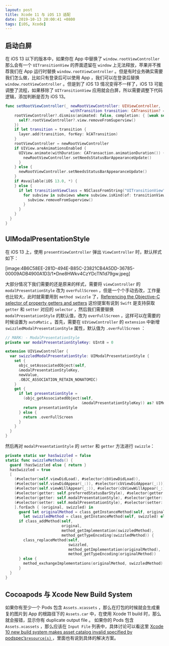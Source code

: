 ```yaml
---
layout: post
title: Xcode 11 与 iOS 13 适配
date: 2019-10-13 20:00:41 +0800
tags: [iOS, Xcode]
---
```


## 启动白屏
在 iOS 13 以下的版本中，如果你在 App 中替换了 `window.rootViewController` 那么会有一个 `UITransitionView` 的界面遗留在 `window` 上无法释放，苹果并不推荐我们在 App 运行时替换 `window.rootViewController` 。但是有时业务确实需要我们怎么做，比如只有登录后可以使用 App ，我们可以在登录后替换 `window.rootViewController` 。但是到了 iOS 13 情况变得不一样了，iOS 13 可能调整了流程，如果移除了 `UITransitionView` 应用就会白屏，所以需要调整下代码逻辑，添加判断是否为 iOS 13。

```swift
func setRootViewController(_ newRootViewController: UIViewController,
                             withTransition transition: CATransition? = nil) {
    rootViewController?.dismiss(animated: false, completion: { [weak self] in
      self?.rootViewController?.view.removeFromSuperview()
    })
    if let transition = transition {
      layer.add(transition, forKey: kCATransition)
    }
    rootViewController = newRootViewController
    if UIView.areAnimationsEnabled {
      UIView.animate(withDuration: CATransaction.animationDuration()) {
        newRootViewController.setNeedsStatusBarAppearanceUpdate()
      }
    } else {
      newRootViewController.setNeedsStatusBarAppearanceUpdate()
    }
    if #available(iOS 13.0, *) {
    } else {
      if let transitionViewClass = NSClassFromString("UITransitionView") {
        for subview in subviews where subview.isKind(of: transitionViewClass) {
          subview.removeFromSuperview()
        }
      }
    }
  }
}
```

## UIModalPresentationStyle
在 iOS 13 上，使用 `presentViewController` 弹出 `ViewController` 时，默认样式如下：

[image:4B6C58EE-281D-494E-B85C-23821CB4A5DD-36785-00009ADB4900A1D3/1*Dne8HWkv4CzYDcTN1d79gw.jpeg]

大部分情况下我们需要的还是原来的样式，需要将 `viewController` 的 `modalPresentationStyle` 改为 `overFullScreen` ，但是一个个手动去改，工作量也比较大，此时就需要用到 `method swizzle` 了，[Referencing the Objective-C selector of property getters and setters](https://github.com/apple/swift-evolution/blob/7fcba970b88a5de3d302d291dc7bc9dfba0f9399/proposals/0064-property-selectors.md) 这份提案有说到 `Swift` 是支持获取 `getter` 和 `setter` 对应的 `selector` ，然后我们需要替换 `modalPresentationStyle` 的默认值，改为 `overFullScreen` ，这样可以在需要的时候设置为 `autoMatic` 。首先，需要在 `UIViewController` 的 `extension` 中新增 `swizzledModalPresentationStyle` 属性，默认值为 `.overFullScreen` ：

```Swift
// MARK: - ModalPresentationStyle
private var modalPresentationStyleKey: UInt8 = 0

extension UIViewController {
  var swizzledModalPresentationStyle: UIModalPresentationStyle {
    set {
      objc_setAssociatedObject(self,
      &modalPresentationStyleKey,
      newValue,
      .OBJC_ASSOCIATION_RETAIN_NONATOMIC)
    }
    get {
      if let presentationStyle =
        (objc_getAssociatedObject(self,
                                  &modalPresentationStyleKey)) as? UIModalPresentationStyle {
        return presentationStyle
      } else {
        return .overFullScreen
      }
    }
  }
}
```

然后再对 `modalPresentationStyle` 的 `setter` 和 `getter` 方法进行 `swizzle`：

```Swift
private static var hasSwizzled = false
static func swizzleMethods() {
  guard !hasSwizzled else { return }
  hasSwizzled = true
  [
    (#selector(self.viewDidLoad), #selector(cbViewDidLoad)),
    (#selector(self.viewDidAppear(_:)), #selector(cbViewDidAppear(_:))),
    (#selector(self.viewWillAppear(_:)), #selector(cbViewWillAppear(_:))),
    (#selector(getter: self.preferredStatusBarStyle), #selector(getter: cbPreferredStatusBarStyle)),
    (#selector(getter: self.modalPresentationStyle), #selector(getter: swizzledModalPresentationStyle)),
    (#selector(setter: self.modalPresentationStyle), #selector(setter: swizzledModalPresentationStyle))
    ].forEach { (original, swizzled) in
      guard let originalMethod = class_getInstanceMethod(self, original),
        let swizzledMethod = class_getInstanceMethod(self, swizzled) else { return }
      if class_addMethod(self,
                         original,
                         method_getImplementation(swizzledMethod),
                         method_getTypeEncoding(swizzledMethod)) {
        class_replaceMethod(self,
                            swizzled,
                            method_getImplementation(originalMethod),
                            method_getTypeEncoding(originalMethod))
      } else {
        method_exchangeImplementations(originalMethod, swizzledMethod)
      }
  }
}
```

## Cocoapods 与 Xcode New Build System
如果你有至少一个 Pods 包含 `Assets.xcassets` ，那么在打包的时候就会生成重复的图片到 App 的根路径下的 `Assets.car` 中，在使用 Xcode 11 build 时，那么就会报错，显示你有 duplicate output file 。
如果你的 Pods 包含 `Assets.xcassets` ，那么应该在 `Input File` 列表中，具体讨论可以看这里 [Xcode 10 new build system makes asset catalog invalid specified by podspec’s`resource(s)` ](https://github.com/CocoaPods/CocoaPods/issues/8122)，里面也有说到具体的解决方案。